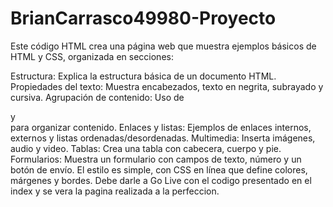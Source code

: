 # BrianCarrasco49980-Proyecto
Este código HTML crea una página web que muestra ejemplos básicos de HTML y CSS, organizada en secciones:

Estructura: Explica la estructura básica de un documento HTML.
Propiedades del texto: Muestra encabezados, texto en negrita, subrayado y cursiva.
Agrupación de contenido: Uso de <div> y <article> para organizar contenido.
Enlaces y listas: Ejemplos de enlaces internos, externos y listas ordenadas/desordenadas.
Multimedia: Inserta imágenes, audio y video.
Tablas: Crea una tabla con cabecera, cuerpo y pie.
Formularios: Muestra un formulario con campos de texto, número y un botón de envío.
El estilo es simple, con CSS en línea que define colores, márgenes y bordes.
Debe darle a Go Live con el codigo presentado en el index y se vera la pagina realizada a la perfeccion.
